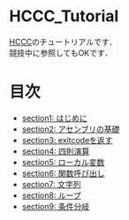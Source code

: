 # HCCC_Tutorial
[HCCC](https://github.com/Alignof/Human_C_Compiler_Contest)のチュートリアルです．  
競技中に参照してもOKです．

# 目次
- [section1: はじめに](/sections/section1_Introduction.md)
- [section2: アセンブリの基礎](/sections/section2_BasicOfAssembly.md)
- [section3: exitcodeを返す](/sections/section3_ReturnExitCode.md)
- [section4: 四則演算](/sections/section4_BasicArithmeticOperations.md)
- [section5: ローカル変数](/sections/section5_LocalVariable.md)
- [section6: 関数呼び出し](/sections/section6_CallFunction.md)
- [section7: 文字列](/sections/section7_String.md)
- [section8: ループ](/sections/section8_Loop.md)
- [section9: 条件分岐](/sections/section9_Condition.md)

